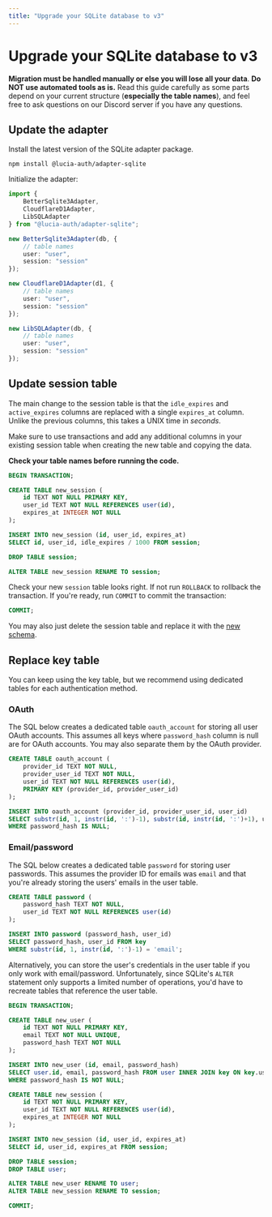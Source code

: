 ```yaml
---
title: "Upgrade your SQLite database to v3"
---
```


# Upgrade your SQLite database to v3

**Migration must be handled manually or else you will lose all your data**. **Do NOT use automated tools as is.** Read this guide carefully as some parts depend on your current structure (**especially the table names**), and feel free to ask questions on our Discord server if you have any questions.

## Update the adapter

Install the latest version of the SQLite adapter package.

```
npm install @lucia-auth/adapter-sqlite
```

Initialize the adapter:

```ts
import {
	BetterSqlite3Adapter,
	CloudflareD1Adapter,
	LibSQLAdapter
} from "@lucia-auth/adapter-sqlite";

new BetterSqlite3Adapter(db, {
	// table names
	user: "user",
	session: "session"
});

new CloudflareD1Adapter(d1, {
	// table names
	user: "user",
	session: "session"
});

new LibSQLAdapter(db, {
	// table names
	user: "user",
	session: "session"
});
```

## Update session table

The main change to the session table is that the `idle_expires` and `active_expires` columns are replaced with a single `expires_at` column. Unlike the previous columns, this takes a UNIX time in _seconds_.

Make sure to use transactions and add any additional columns in your existing session table when creating the new table and copying the data.

**Check your table names before running the code.**

```sql
BEGIN TRANSACTION;

CREATE TABLE new_session (
    id TEXT NOT NULL PRIMARY KEY,
    user_id TEXT NOT NULL REFERENCES user(id),
    expires_at INTEGER NOT NULL
);

INSERT INTO new_session (id, user_id, expires_at)
SELECT id, user_id, idle_expires / 1000 FROM session;

DROP TABLE session;

ALTER TABLE new_session RENAME TO session;
```

Check your new `session` table looks right. If not run `ROLLBACK` to rollback the transaction. If you're ready, run `COMMIT` to commit the transaction:

```sql
COMMIT;
```

You may also just delete the session table and replace it with the [new schema](/database/sqlite#schema).

## Replace key table

You can keep using the key table, but we recommend using dedicated tables for each authentication method.

### OAuth

The SQL below creates a dedicated table `oauth_account` for storing all user OAuth accounts. This assumes all keys where `password_hash` column is null are for OAuth accounts. You may also separate them by the OAuth provider.

```sql
CREATE TABLE oauth_account (
    provider_id TEXT NOT NULL,
    provider_user_id TEXT NOT NULL,
    user_id TEXT NOT NULL REFERENCES user(id),
    PRIMARY KEY (provider_id, provider_user_id)
);

INSERT INTO oauth_account (provider_id, provider_user_id, user_id)
SELECT substr(id, 1, instr(id, ':')-1), substr(id, instr(id, ':')+1), user_id FROM key
WHERE password_hash IS NULL;
```

### Email/password

The SQL below creates a dedicated table `password` for storing user passwords. This assumes the provider ID for emails was `email` and that you're already storing the users' emails in the user table.

```sql
CREATE TABLE password (
    password_hash TEXT NOT NULL,
    user_id TEXT NOT NULL REFERENCES user(id)
);

INSERT INTO password (password_hash, user_id)
SELECT password_hash, user_id FROM key
WHERE substr(id, 1, instr(id, ':')-1) = 'email';
```

Alternatively, you can store the user's credentials in the user table if you only work with email/password. Unfortunately, since SQLite's `ALTER` statement only supports a limited number of operations, you'd have to recreate tables that reference the user table.

```sql
BEGIN TRANSACTION;

CREATE TABLE new_user (
    id TEXT NOT NULL PRIMARY KEY,
    email TEXT NOT NULL UNIQUE,
    password_hash TEXT NOT NULL
);

INSERT INTO new_user (id, email, password_hash)
SELECT user.id, email, password_hash FROM user INNER JOIN key ON key.user_id = user.id
WHERE password_hash IS NOT NULL;

CREATE TABLE new_session (
    id TEXT NOT NULL PRIMARY KEY,
    user_id TEXT NOT NULL REFERENCES user(id),
    expires_at INTEGER NOT NULL
);

INSERT INTO new_session (id, user_id, expires_at)
SELECT id, user_id, expires_at FROM session;

DROP TABLE session;
DROP TABLE user;

ALTER TABLE new_user RENAME TO user;
ALTER TABLE new_session RENAME TO session;

COMMIT;
```

